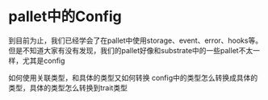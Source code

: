 # pallet中的Config

到目前为止，我们已经学会了在pallet中使用storage、event、error、hooks等。但是不知道大家有没有发现，我们的pallet好像和substrate中的一些pallet不太一样，尤其是config


如何使用关联类型，和具体的类型又如何转换
config中的类型怎么转换成具体的类型，具体的类型怎么转换到trait类型
